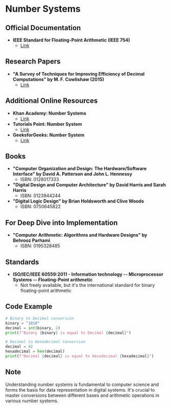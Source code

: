# Number Systems

## Official Documentation
- **IEEE Standard for Floating-Point Arithmetic (IEEE 754)**
  - [Link](https://ieeexplore.ieee.org/document/4610935)

## Research Papers
- **"A Survey of Techniques for Improving Efficiency of Decimal Computations" by M. F. Cowlishaw (2015)**
  - [Link](https://ieeexplore.ieee.org/document/7348140)

## Additional Online Resources
- **Khan Academy: Number Systems**
  - [Link](https://www.khanacademy.org/math/algebra-home/alg-intro-to-algebra/algebra-alternate-number-bases/v/number-systems-introduction)
- **Tutorials Point: Number System**
  - [Link](https://www.tutorialspoint.com/computer_logical_organization/number_system.htm)
- **GeeksforGeeks: Number System**
  - [Link](https://www.geeksforgeeks.org/number-system-and-base-conversions/)

## Books
- **"Computer Organization and Design: The Hardware/Software Interface" by David A. Patterson and John L. Hennessy**
  - ISBN: 0128017333
- **"Digital Design and Computer Architecture" by David Harris and Sarah Harris**
  - ISBN: 0123944244
- **"Digital Logic Design" by Brian Holdsworth and Clive Woods**
  - ISBN: 0750645822

## For Deep Dive into Implementation
- **"Computer Arithmetic: Algorithms and Hardware Designs" by Behrooz Parhami**
  - ISBN: 0195328485

## Standards
- **ISO/IEC/IEEE 60559:2011 - Information technology -- Microprocessor Systems -- Floating-Point arithmetic**
  - Not freely available, but it's the international standard for binary floating-point arithmetic

## Code Example
```python
# Binary to Decimal conversion
binary = "1010"
decimal = int(binary, 2)
print(f"Binary {binary} is equal to Decimal {decimal}")

# Decimal to Hexadecimal conversion
decimal = 42
hexadecimal = hex(decimal)
print(f"Decimal {decimal} is equal to Hexadecimal {hexadecimal}")
```

## Note
Understanding number systems is fundamental to computer science and forms the basis for data representation in digital systems. It's crucial to master conversions between different bases and arithmetic operations in various number systems.
